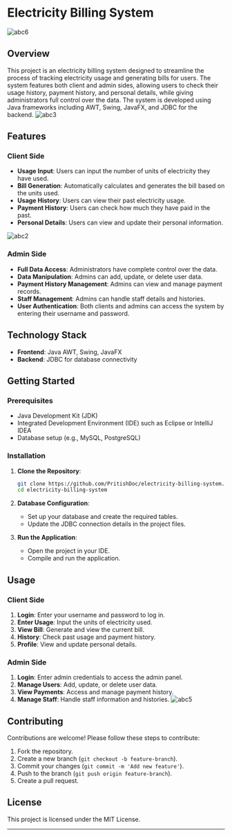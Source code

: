 
# Electricity Billing System
![abc6](https://github.com/PritishDoc/Electricity-Billing-App/assets/141579651/72e72c93-a409-4d2e-ba44-cda5f15b1b7a)
## Overview
This project is an electricity billing system designed to streamline the process of tracking electricity usage and generating bills for users. The system features both client and admin sides, allowing users to check their usage history, payment history, and personal details, while giving administrators full control over the data. The system is developed using Java frameworks including AWT, Swing, JavaFX, and JDBC for the backend.
![abc3](https://github.com/PritishDoc/Electricity-Billing-App/assets/141579651/ef626f88-d57b-458a-80c2-4f52e32bf9f0)
## Features

### Client Side
- **Usage Input**: Users can input the number of units of electricity they have used.
- **Bill Generation**: Automatically calculates and generates the bill based on the units used.
- **Usage History**: Users can view their past electricity usage.
- **Payment History**: Users can check how much they have paid in the past.
- **Personal Details**: Users can view and update their personal information.
  
![abc2](https://github.com/PritishDoc/Electricity-Billing-App/assets/141579651/3c7a0bd9-6920-4274-bc41-c43f9b2b1cc5)

### Admin Side
- **Full Data Access**: Administrators have complete control over the data.
- **Data Manipulation**: Admins can add, update, or delete user data.
- **Payment History Management**: Admins can view and manage payment records.
- **Staff Management**: Admins can handle staff details and histories.
- **User Authentication**: Both clients and admins can access the system by entering their username and password.

## Technology Stack

- **Frontend**: Java AWT, Swing, JavaFX
- **Backend**: JDBC for database connectivity

## Getting Started

### Prerequisites
- Java Development Kit (JDK)
- Integrated Development Environment (IDE) such as Eclipse or IntelliJ IDEA
- Database setup (e.g., MySQL, PostgreSQL)

### Installation

1. **Clone the Repository**:
    ```bash
    git clone https://github.com/PritishDoc/electricity-billing-system.git
    cd electricity-billing-system
    ```

2. **Database Configuration**:
    - Set up your database and create the required tables.
    - Update the JDBC connection details in the project files.

3. **Run the Application**:
    - Open the project in your IDE.
    - Compile and run the application.

## Usage

### Client Side
1. **Login**: Enter your username and password to log in.
2. **Enter Usage**: Input the units of electricity used.
3. **View Bill**: Generate and view the current bill.
4. **History**: Check past usage and payment history.
5. **Profile**: View and update personal details.

### Admin Side
1. **Login**: Enter admin credentials to access the admin panel.
2. **Manage Users**: Add, update, or delete user data.
3. **View Payments**: Access and manage payment history.
4. **Manage Staff**: Handle staff information and histories.
![abc5](https://github.com/PritishDoc/Electricity-Billing-App/assets/141579651/c5758251-17a4-4228-9667-b7d7b03cd62d)

## Contributing

Contributions are welcome! Please follow these steps to contribute:

1. Fork the repository.
2. Create a new branch (`git checkout -b feature-branch`).
3. Commit your changes (`git commit -m 'Add new feature'`).
4. Push to the branch (`git push origin feature-branch`).
5. Create a pull request.

## License

This project is licensed under the MIT License.

---

